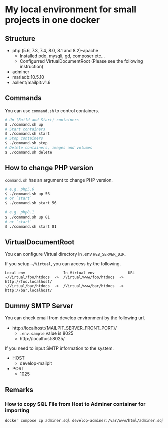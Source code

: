 # My local environment for small projects in one docker

## Structure

- php:(5.6, 7.3, 7.4, 8.0, 8.1 and 8.2)-apache
  - Installed pdo, mysqli, gd, composer etc...
  - Configurred VirtualDocumentRoot (Please see the following instruction)
- adminer
- mariadb:10.5.10
- axllent/mailpit:v1.6

## Commands

You can use `command.sh` to control containers.

```bash
# Up (Build and Start) containers
$ ./command.sh up
# Start containers
$ ./command.sh start
# Stop containers
$ ./command.sh stop
# Delete containers, images and volumes
$ ./command.sh delete
```

## How to change PHP version

`command.sh` has an argument to change PHP version.

```bash
# e.g. php5.6
$ ./command.sh up 56
# or `start`
$ ./command.sh start 56

# e.g. php8.1
$ ./command.sh up 81
# or `start`
$ ./command.sh start 81
```

## VirtualDocumentRoot

You can configure Virtual directory in .env `WEB_SERVER_DIR`.

If you setup `~/Virtual`, you can access by the following.

```
Local env                 In Virtual env               URL
~/Virtual/foo/htdocs  ->  /Virtual/www/foo/htdocs  ->  http://foo.localhost/
~/Virtual/bar/htdocs  ->  /Virtual/www/bar/htdocs  ->  http://bar.localhost/
```

## Dummy SMTP Server

You can check email from develop environment by the following url.

- http://localhost:{MAILPIT_SERVER_FRONT_PORT}/
  - `.env.sample` value is 8025
  - http://localhost:8025/

If you need to input SMTP information to the system.

- HOST
  - develop-mailpit
- PORT
  - 1025

## Remarks

### How to copy SQL File from Host to Adminer container for importing

```bash
docker compose cp adminer.sql develop-adminer:/var/www/html/adminer.sql
```

